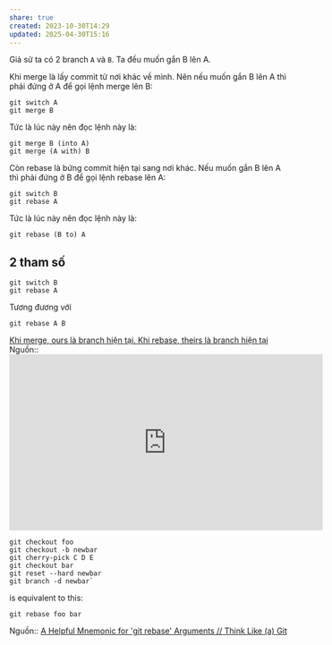 ```yaml
---
share: true
created: 2023-10-30T14:29
updated: 2025-04-30T15:16
---
```

Giả sử ta có 2 branch `A` và `B`. Ta đều muốn gắn B lên A.

Khi merge là lấy commit từ nơi khác về mình. Nên nếu muốn gắn B lên A thì phải đứng ở A để gọi lệnh merge lên B:
```
git switch A
git merge B
```

Tức là lúc này nên đọc lệnh này là:
```
git merge B (into A)
git merge (A with) B 
```

Còn rebase là bứng commit hiện tại sang nơi khác. Nếu muốn gắn B lên A thì phải đứng ở B để gọi lệnh rebase lên A:
```
git switch B
git rebase A
```

Tức là lúc này nên đọc lệnh này là:
```
git rebase (B to) A
```

## 2 tham số
```
git switch B
git rebase A
```
Tương đương với
```
git rebase A B
```

[Khi merge, ours là branch hiện tại. Khi rebase, theirs là branch hiện tại](./Khi%20merge,%20ours%20l%C3%A0%20branch%20hi%E1%BB%87n%20t%E1%BA%A1i.%20Khi%20rebase,%20theirs%20l%C3%A0%20branch%20hi%E1%BB%87n%20t%E1%BA%A1i.md)
Nguồn:: <iframe width="560" height="315" src="https://www.youtube.com/embed/xot40u-_1FI?si=NZpW5vl5Fq-WtjJL" title="YouTube video player" frameborder="0" allow="accelerometer; autoplay; clipboard-write; encrypted-media; gyroscope; picture-in-picture; web-share" referrerpolicy="strict-origin-when-cross-origin" allowfullscreen></iframe>

```git
git checkout foo
git checkout -b newbar
git cherry-pick C D E
git checkout bar
git reset --hard newbar
git branch -d newbar`
```
is equivalent to this:
```
git rebase foo bar
```
Nguồn:: [A Helpful Mnemonic for 'git rebase' Arguments // Think Like (a) Git](https://think-like-a-git.net/sections/rebase-from-the-ground-up/a-helpful-mnemonic-for-git-rebase-arguments.html)